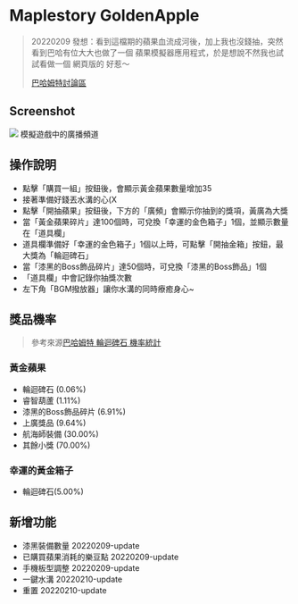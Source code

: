 # Maplestory GoldenApple
> 20220209 發想：看到這檔期的蘋果血流成河後，加上我也沒錢抽，突然看到巴哈有位大大也做了一個 蘋果模擬器應用程式，於是想說不然我也試試看做一個 網頁版的 好惹～
>
> [巴哈姆特討論區](https://forum.gamer.com.tw/C.php?bsn=7650&snA=1019765)
## Screenshot
![](https://i.imgur.com/ljWz7cJ.jpg)
模擬遊戲中的廣播頻道
## 操作說明
* 點擊「購買一組」按鈕後，會顯示黃金蘋果數量增加35
* 接著準備好錢丟水溝的心(X
* 點擊「開抽蘋果」按鈕後，下方的「廣頻」會顯示你抽到的獎項，黃廣為大獎
* 當「黃金蘋果碎片」達100個時，可兌換「幸運的金色箱子」1個，並顯示數量在「道具欄」
* 道具欄準備好「幸運的金色箱子」1個以上時，可點擊「開抽金箱」按鈕，最大獎為「輪迴碑石」
* 當「漆黑的Boss飾品碎片」達50個時，可兌換「漆黑的Boss飾品」1個
* 「道具欄」中會記錄你抽獎次數
* 左下角「BGM撥放器」讓你水溝的同時療癒身心~
## 獎品機率
> 參考來源[巴哈姆特 輪迴碑石 機率統計](https://forum.gamer.com.tw/C.php?bsn=7650&snA=1019493&tnum=841&bPage=2)
### 黃金蘋果
* 輪迴碑石 (0.06%)
* 睿智葫蘆 (1.11%)
* 漆黑的Boss飾品碎片 (6.91%)
* 上廣獎品 (9.64%)
* 航海師裝備 (30.00%)
* 其餘小獎 (70.00%)
### 幸運的黃金箱子
* 輪迴碑石(5.00%)
## 新增功能
* 漆黑裝備數量  20220209-update
* 已購買蘋果消耗的樂豆點  20220209-update
* 手機板型調整  20220209-update
* 一鍵水溝  20220210-update
* 重置  20220210-update